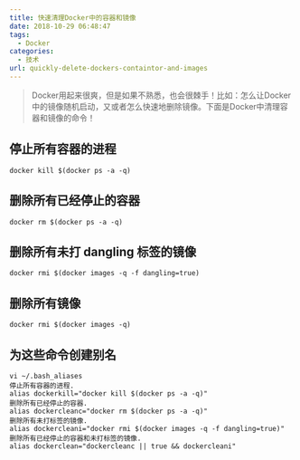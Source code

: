 ```yaml
---
title: 快速清理Docker中的容器和镜像
date: 2018-10-29 06:48:47
tags: 
  - Docker
categories:
  - 技术
url: quickly-delete-dockers-containtor-and-images
---
```


> Docker用起来很爽，但是如果不熟悉，也会很棘手！比如：怎么让Docker中的镜像随机启动，又或者怎么快速地删除镜像。下面是Docker中清理容器和镜像的命令！

<!--more-->


## 停止所有容器的进程

```
docker kill $(docker ps -a -q)
```


## 删除所有已经停止的容器

```
docker rm $(docker ps -a -q)
```


## 删除所有未打 dangling 标签的镜像

```
docker rmi $(docker images -q -f dangling=true)
```


## 删除所有镜像

```
docker rmi $(docker images -q)
```


## 为这些命令创建别名

```
vi ~/.bash_aliases
停止所有容器的进程.
alias dockerkill="docker kill $(docker ps -a -q)"
删除所有已经停止的容器.
alias dockercleanc="docker rm $(docker ps -a -q)"
删除所有未打标签的镜像.
alias dockercleani="docker rmi $(docker images -q -f dangling=true)"
删除所有已经停止的容器和未打标签的镜像.
alias dockerclean="dockercleanc || true && dockercleani"
```

